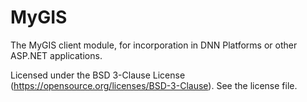 # MyGIS
The MyGIS client module, for incorporation in DNN Platforms or other ASP.NET applications.

Licensed under the BSD 3-Clause License (https://opensource.org/licenses/BSD-3-Clause). See the license file.

